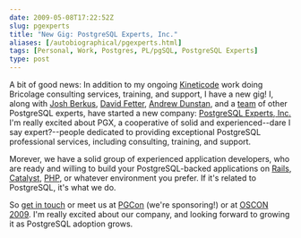 ```yaml
--- 
date: 2009-05-08T17:22:52Z
slug: pgexperts
title: "New Gig: PostgreSQL Experts, Inc."
aliases: [/autobiographical/pgexperts.html]
tags: [Personal, Work, Postgres, PL/pgSQL, PostgreSQL Experts]
type: post
---
```


A bit of good news: In addition to my ongoing [Kineticode] work doing Bricolage
consulting services, training, and support, I have a new gig! I, along with
[Josh Berkus], [David Fetter], [Andrew Dunstan], and a [team] of other
PostgreSQL experts, have started a new company: [PostgreSQL Experts, Inc.] I'm
really excited about PGX, a cooperative of solid and experienced--dare I say
expert?--people dedicated to providing exceptional PostgreSQL professional
services, including consulting, training, and support.

Morever, we have a solid group of experienced application developers, who are
ready and willing to build your PostgreSQL-backed applications on [Rails],
[Catalyst], [PHP], or whatever environment you prefer. If it's related to
PostgreSQL, it's what we do.

So [get in touch] or meet us at [PGCon] (we're sponsoring!) or at [OSCON 2009].
I'm really excited about our company, and looking forward to growing it as
PostgreSQL adoption grows.

  [Kineticode]: http://www.kineticode.com/ "Kineticode: Setting knowledge in motion."
  [Josh Berkus]: http://it.toolbox.com/blogs/database-soup "Database Soup"
  [David Fetter]: http://people.planetpostgresql.org/dfetter/ "David Fetter's blog"
  [Andrew Dunstan]: http://people.planetpostgresql.org/andrew/ "Andrew's PostgreSQL blog"
  [team]: http://pgexperts.com/people.html "Meet the Experts"
  [PostgreSQL Experts, Inc.]: http://pgexperts.com/ "PostgreSQL Experts, Inc."
  [Rails]: http://wiki.rubyonrails.org/database-support/postgres "Rails Wiki: PostgreSQL"
  [Catalyst]: http://www.catalystframework.org/ "Catalyst: The elegant MVC framework"
  [PHP]: http://www.php.net/ "PHP"
  [get in touch]: http://pgexperts.com/contact.html "PostgreSQL Experts, Inc. -- Contact Us"
  [PGCon]: https://www.pgcon.org/2009/ "PGCon 2009"
  [OSCON 2009]: http://en.oreilly.com/oscon2009
